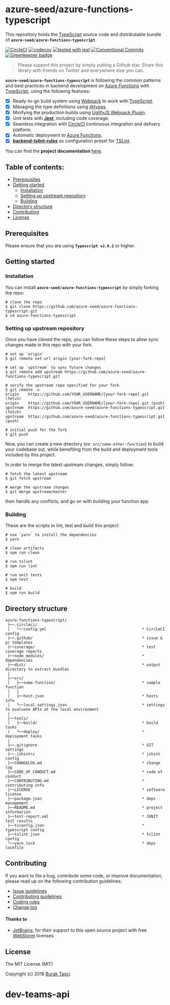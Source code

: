 # azure-seed/azure-functions-typescript
This repository holds the [TypeScript] source code and distributable bundle of **`azure-seed/azure-functions-typescript`**.

[![CircleCI](https://circleci.com/gh/azure-seed/azure-functions-typescript.svg?style=shield)](https://circleci.com/gh/azure-seed/azure-functions-typescript)
[![codecov](https://codecov.io/gh/azure-seed/azure-functions-typescript/branch/master/graph/badge.svg)](https://codecov.io/gh/azure-seed/azure-functions-typescript)
[![tested with jest](https://img.shields.io/badge/tested_with-jest-99424f.svg)](https://github.com/facebook/jest)
[![Conventional Commits](https://img.shields.io/badge/Conventional%20Commits-1.0.0-yellow.svg)](https://conventionalcommits.org)
[![Greenkeeper badge](https://badges.greenkeeper.io/azure-seed/azure-functions-typescript.svg)](https://greenkeeper.io/)

> Please support this project by simply putting a Github star. Share this library with friends on Twitter and everywhere else you can.

**`azure-seed/azure-functions-typescript`** is following the common patterns and best practices in backend development on
[Azure Functions] with [TypeScript], using the following features:

- [x] Ready-to-go build system using [Webpack] to work with [TypeScript].
- [x] Managing the type definitions using [@types].
- [x] Minifying the production builds using [UglifyJS Webpack Plugin].
- [x] Unit tests with **[Jest]**, including code coverage.
- [x] Seamless integration with [CircleCI] continuous integration and delivery platform.
- [x] Automatic deployment to [Azure Functions].
- [x] **[backend-tslint-rules]** as configuration preset for [TSLint].

You can find the **project documentation** [here](https://medium.com/burak-tasci).

## Table of contents:
- [Prerequisites](#prerequisites)
- [Getting started](#getting-started)
  - [Installation](#installation)
  - [Setting up upstream repository](#setting-up-upstream-repository)
  - [Building](#building)
- [Directory structure](#directory-structure)
- [Contributing](#contributing)
- [License](#license)

## <a name="prerequisites"></a> Prerequisites
Please ensure that you are using **`Typescript v2.6.2`** or higher.

## <a name="getting-started"> Getting started
### <a name="installation"> Installation
You can install **`azure-seed/azure-functions-typescript`** by simply forking the repo:
```
# clone the repo
$ git clone https://github.com/azure-seed/azure-functions-typescript.git
$ cd azure-functions-typescript
```

### <a name="setting-up-upstream-repository"> Setting up upstream repository
Once you have cloned the repo, you can follow these steps to allow sync changes made in this repo with your fork:
```
# set up `origin`
$ git remote set-url origin [your-fork-repo]

# set up `upstream` to sync future changes
$ git remote add upstream https://github.com/azure-seed/azure-functions-typescript.git

# verify the upstream repo specified for your fork
$ git remote -v
origin    https://github.com/YOUR_USERNAME/[your-fork-repo].git (fetch)
origin    https://github.com/YOUR_USERNAME/[your-fork-repo].git (push)
upstream  https://github.com/azure-seed/azure-functions-typescript.git (fetch)
upstream  https://github.com/azure-seed/azure-functions-typescript.git (push)

# initial push for the fork
$ git push
```

Now, you can create a new directory (*ex: `src/some-other-function`*) to build your codebase out, while benefiting from
the build and deployment tools included by this project.

In order to merge the latest upstream changes, simply follow:
```
# fetch the latest upstream
$ git fetch upstream

# merge the upstream changes
$ git merge upstream/master
```
then handle any conflicts, and go on with building your function app.

### <a name="building"> Building
These are the scripts to lint, test and build this project:
```
# use `yarn` to install the dependencies
$ yarn

# clean artifacts
$ npm run clean

# run tslint
$ npm run lint

# run unit tests
$ npm test

# build
$ npm run build
```

## <a name="directory-structure"></a> Directory structure
```
azure-functions-typescript/
 ├──.circleci/
 |   └──config.yml                                          * CircleCI config
 ├──.github/                                                * issue & pr templates
 ├──coverage/                                               * test coverage reports
 ├──node_modules/                                           * dependencies
 ├──dist/                                                   * output directory to extract bundles
 |
 ├──src/
 |   ├──some-function/                                      * sample function
 |   | 
 |   ├──host.json                                           * hosts info
 |   └──local.settings.json                                 * settings to evaluate APIs at the local environment
 |
 ├──tools/
 |   ├──build/                                              * build tasks
 |   └──deploy/                                             * deployment tasks
 |
 ├──.gitignore                                              * GIT settings
 ├──.jshintrc                                               * jshint config
 ├──CHANGELOG.md                                            * change log
 ├──CODE_OF_CONDUCT.md                                      * code of conduct
 ├──CONTRIBUTING.md                                         * contributing info
 ├──LICENSE                                                 * software license
 ├──package.json                                            * deps management
 ├──README.md                                               * project information
 ├──test-report.xml                                         * JUNIT test results
 ├──tsconfig.json                                           * typescript config
 ├──tslint.json                                             * tslint config
 └──yarn.lock                                               * deps lockfile
```

## <a name="contributing"></a> Contributing
If you want to file a bug, contribute some code, or improve documentation, please read up on the following contribution guidelines:
- [Issue guidelines](CONTRIBUTING.md#submit)
- [Contributing guidelines](CONTRIBUTING.md)
- [Coding rules](CONTRIBUTING.md#rules)
- [Change log](CHANGELOG.md)

#### Thanks to
- [JetBrains], for their support to this open source project with free [WebStorm] licenses.

## <a name="license"></a> License
The MIT License (MIT)

Copyright (c) 2018 [Burak Tasci]

[TypeScript]: http://www.typescriptlang.org
[Webpack]: http://webpack.github.io
[@types]: https://www.npmjs.com/~types
[UglifyJS Webpack Plugin]: https://github.com/webpack-contrib/uglifyjs-webpack-plugin
[Jest]: https://facebook.github.io/jest
[CircleCI]: https://circleci.com
[Azure Functions]: https://azure.microsoft.com/en-us/services/functions
[backend-tslint-rules]: https://github.com/fulls1z3/backend-tslint-rules
[TSLint]: https://github.com/palantir/tslint 
[JetBrains]: https://www.jetbrains.com/community/opensource
[WebStorm]:   https://www.jetbrains.com/webstorm
[Burak Tasci]: https://github.com/fulls1z3
# dev-teams-api

